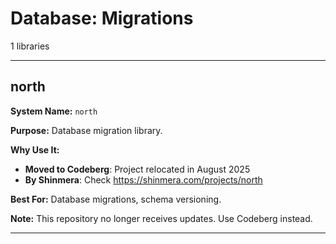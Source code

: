 # Database: Migrations

1 libraries

---

## north

**System Name:** `north`

**Purpose:** Database migration library.

**Why Use It:**
- **Moved to Codeberg**: Project relocated in August 2025
- **By Shinmera**: Check https://shinmera.com/projects/north

**Best For:** Database migrations, schema versioning.

**Note:** This repository no longer receives updates. Use Codeberg instead.

---



